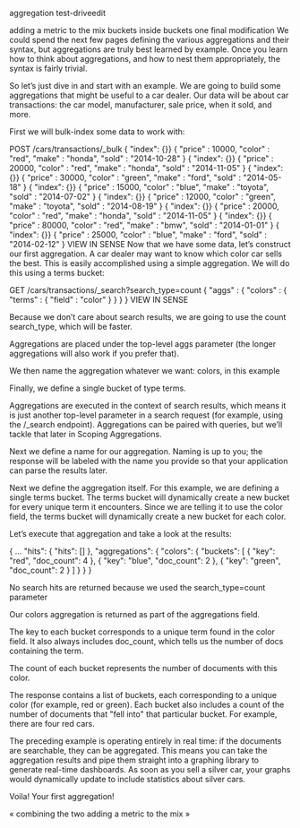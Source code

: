 aggregation test-driveedit

adding a metric to the mix
buckets inside buckets
one final modification
We could spend the next few pages defining the various aggregations and their syntax, but aggregations are truly best learned by example. Once you learn how to think about aggregations, and how to nest them appropriately, the syntax is fairly trivial.

So let’s just dive in and start with an example. We are going to build some aggregations that might be useful to a car dealer. Our data will be about car transactions: the car model, manufacturer, sale price, when it sold, and more.

First we will bulk-index some data to work with:

POST /cars/transactions/_bulk
{ "index": {}}
{ "price" : 10000, "color" : "red", "make" : "honda", "sold" : "2014-10-28" }
{ "index": {}}
{ "price" : 20000, "color" : "red", "make" : "honda", "sold" : "2014-11-05" }
{ "index": {}}
{ "price" : 30000, "color" : "green", "make" : "ford", "sold" : "2014-05-18" }
{ "index": {}}
{ "price" : 15000, "color" : "blue", "make" : "toyota", "sold" : "2014-07-02" }
{ "index": {}}
{ "price" : 12000, "color" : "green", "make" : "toyota", "sold" : "2014-08-19" }
{ "index": {}}
{ "price" : 20000, "color" : "red", "make" : "honda", "sold" : "2014-11-05" }
{ "index": {}}
{ "price" : 80000, "color" : "red", "make" : "bmw", "sold" : "2014-01-01" }
{ "index": {}}
{ "price" : 25000, "color" : "blue", "make" : "ford", "sold" : "2014-02-12" }
VIEW IN SENSE
Now that we have some data, let’s construct our first aggregation. A car dealer may want to know which color car sells the best. This is easily accomplished using a simple aggregation. We will do this using a terms bucket:

GET /cars/transactions/_search?search_type=count 
{
    "aggs" : { 
        "colors" : { 
            "terms" : {
              "field" : "color" 
            }
        }
    }
}
VIEW IN SENSE


Because we don’t care about search results, we are going to use the count search_type, which will be faster.



Aggregations are placed under the top-level aggs parameter (the longer aggregations will also work if you prefer that).



We then name the aggregation whatever we want: colors, in this example



Finally, we define a single bucket of type terms.

Aggregations are executed in the context of search results, which means it is just another top-level parameter in a search request (for example, using the /_search endpoint). Aggregations can be paired with queries, but we’ll tackle that later in Scoping Aggregations.

Next we define a name for our aggregation. Naming is up to you; the response will be labeled with the name you provide so that your application can parse the results later.

Next we define the aggregation itself. For this example, we are defining a single terms bucket. The terms bucket will dynamically create a new bucket for every unique term it encounters. Since we are telling it to use the color field, the terms bucket will dynamically create a new bucket for each color.

Let’s execute that aggregation and take a look at the results:

{
...
   "hits": {
      "hits": [] 
   },
   "aggregations": {
      "colors": { 
         "buckets": [
            {
               "key": "red", 
               "doc_count": 4 
            },
            {
               "key": "blue",
               "doc_count": 2
            },
            {
               "key": "green",
               "doc_count": 2
            }
         ]
      }
   }
}


No search hits are returned because we used the search_type=count parameter



Our colors aggregation is returned as part of the aggregations field.



The key to each bucket corresponds to a unique term found in the color field. It also always includes doc_count, which tells us the number of docs containing the term.



The count of each bucket represents the number of documents with this color.

The response contains a list of buckets, each corresponding to a unique color (for example, red or green). Each bucket also includes a count of the number of documents that "fell into" that particular bucket. For example, there are four red cars.

The preceding example is operating entirely in real time: if the documents are searchable, they can be aggregated. This means you can take the aggregation results and pipe them straight into a graphing library to generate real-time dashboards. As soon as you sell a silver car, your graphs would dynamically update to include statistics about silver cars.

Voila! Your first aggregation!

«  combining the two     adding a metric to the mix  »
